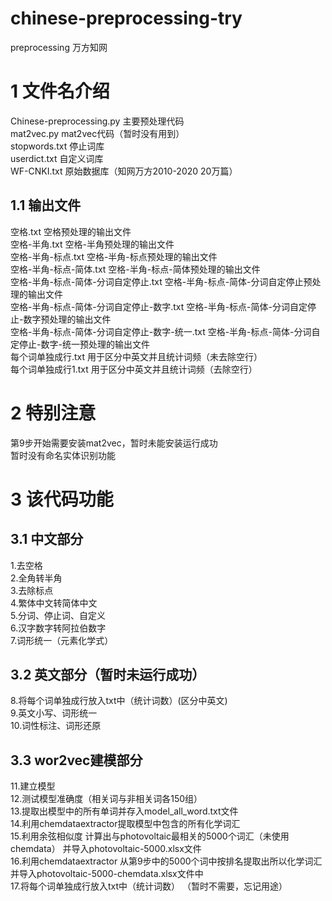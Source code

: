 # chinese-preprocessing-try
preprocessing 万方知网

# 1 文件名介绍
Chinese-preprocessing.py  主要预处理代码\
mat2vec.py  mat2vec代码（暂时没有用到）\
stopwords.txt  停止词库\
userdict.txt  自定义词库\
WF-CNKI.txt  原始数据库（知网万方2010-2020 20万篇）

## 1.1 输出文件
空格.txt  空格预处理的输出文件\
空格-半角.txt  空格-半角预处理的输出文件\
空格-半角-标点.txt  空格-半角-标点预处理的输出文件\
空格-半角-标点-简体.txt  空格-半角-标点-简体预处理的输出文件\
空格-半角-标点-简体-分词自定停止.txt  空格-半角-标点-简体-分词自定停止预处理的输出文件\
空格-半角-标点-简体-分词自定停止-数字.txt  空格-半角-标点-简体-分词自定停止-数字预处理的输出文件\
空格-半角-标点-简体-分词自定停止-数字-统一.txt  空格-半角-标点-简体-分词自定停止-数字-统一预处理的输出文件\
每个词单独成行.txt  用于区分中英文并且统计词频（未去除空行）\
每个词单独成行1.txt  用于区分中英文并且统计词频（去除空行）

# 2 特别注意
第9步开始需要安装mat2vec，暂时未能安装运行成功\
暂时没有命名实体识别功能

# 3 该代码功能

## 3.1 中文部分
1.去空格\
2.全角转半角\
3.去除标点\
4.繁体中文转简体中文\
5.分词、停止词、自定义\
6.汉字数字转阿拉伯数字\
7.词形统一（元素化学式）
## 3.2 英文部分（暂时未运行成功）
8.将每个词单独成行放入txt中（统计词数）(区分中英文)\
9.英文小写、词形统一\
10.词性标注、词形还原
## 3.3 wor2vec建模部分
11.建立模型\
12.测试模型准确度（相关词与非相关词各150组）\
13.提取出模型中的所有单词并存入model_all_word.txt文件\
14.利用chemdataextractor提取模型中包含的所有化学词汇\
15.利用余弦相似度 计算出与photovoltaic最相关的5000个词汇（未使用chemdata） 并导入photovoltaic-5000.xlsx文件\
16.利用chemdataextractor 从第9步中的5000个词中按排名提取出所以化学词汇 并导入photovoltaic-5000-chemdata.xlsx文件中\
17.将每个词单独成行放入txt中（统计词数）  （暂时不需要，忘记用途）
